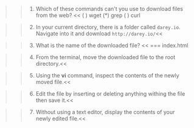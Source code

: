 >>1. Which of these commands can't you use to download files from the web? <<
( ) wget
(*) grep
( ) curl

>>2. In your current directory, there is a folder called `darey.io`. Navigate into it and download `http://darey.io/`<<

>>3. What is the name of the downloaded file? <<
=== index.html

>>4. From the terminal, move the downloaded file to the root directory.<<

>>5. Using the **vi** command, inspect the contents of the newly moved file.<<

>>6. Edit the file by inserting or deleting anything withing the file then save it.<<

>>7. Without using a text editor, display the contents of your newly edited file.<<